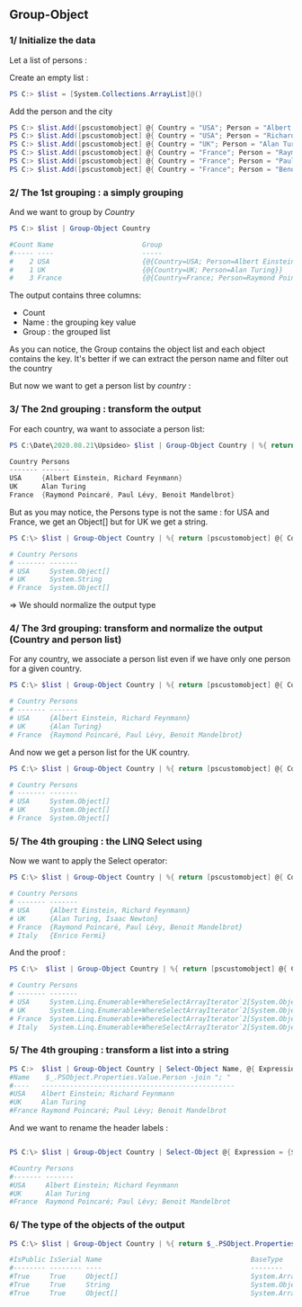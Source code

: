 ## Group-Object

### 1/ Initialize the data

Let a list of persons : 

Create an empty list : 

```ps1
PS C:> $list = [System.Collections.ArrayList]@()
```

Add the person and the city  

```ps1
PS C:> $list.Add([pscustomobject] @{ Country = "USA"; Person = "Albert Einstein" })
PS C:> $list.Add([pscustomobject] @{ Country = "USA"; Person = "Richard Feynmann" })
PS C:> $list.Add([pscustomobject] @{ Country = "UK"; Person = "Alan Turing" })
PS C:> $list.Add([pscustomobject] @{ Country = "France"; Person = "Raymond Poincaré" })
PS C:> $list.Add([pscustomobject] @{ Country = "France"; Person = "Paul Lévy" })
PS C:> $list.Add([pscustomobject] @{ Country = "France"; Person = "Benoit Mandelbrot" })
```

### 2/ The 1st grouping : a simply grouping

And we want to group by _Country_  


```ps1
PS C:> $list | Group-Object Country

#Count Name                      Group
#----- ----                      -----
#    2 USA                       {@{Country=USA; Person=Albert Einstein}, @{Country=USA; Person=Richard Feynmann}}
#    1 UK                        {@{Country=UK; Person=Alan Turing}}
#    3 France                    {@{Country=France; Person=Raymond Poincaré}, @{Country=France; Person=Paul Lévy}, @{Country=France; Person=Benoit Mandelbrot}}

```

The output contains three columns:
- Count
- Name : the grouping key value
- Group : the grouped list

As you can notice, the Group contains the object list and each object contains the key. It's better if we can extract the person name and filter out the country

But now we want to get a person list by _country_ : 

### 3/ The 2nd grouping : transform the output

For each country, wa want to associate a person list:

```ps1
PS C:\Date\2020.08.21\Upsideo> $list | Group-Object Country | %{ return [pscustomobject] @{ Country = $_.Name;  Persons =  $_.PSObject.Properties.Value.Person } }

Country Persons
------- -------
USA     {Albert Einstein, Richard Feynmann}
UK      Alan Turing
France  {Raymond Poincaré, Paul Lévy, Benoit Mandelbrot}
```

But as you may notice, the Persons type is not the same : for USA and France, we get an Object[] but for UK we get a string.  
  

```ps1
PS C:\> $list | Group-Object Country | %{ return [pscustomobject] @{ Country = $_.Name;  Persons =  $_.PSObject.Properties.Value.Person.GetType() } }

# Country Persons
# ------- -------
# USA     System.Object[]
# UK      System.String
# France  System.Object[]
```

=> We should normalize the output type

### 4/ The 3rd grouping: transform and normalize the output (Country and person list)

For any country, we associate a person list even if we have only one person for a given country.

```ps1
PS C:\> $list | Group-Object Country | %{ return [pscustomobject] @{ Country = $_.Name;  Persons =  ([System.Object[]]$_.PSObject.Properties.Value.Person) } }  

# Country Persons
# ------- -------
# USA     {Albert Einstein, Richard Feynmann}
# UK      {Alan Turing}
# France  {Raymond Poincaré, Paul Lévy, Benoit Mandelbrot}
```

And now we get a person list for the UK country.


```ps1
PS C:\> $list | Group-Object Country | %{ return [pscustomobject] @{ Country = $_.Name;  Persons =  ([System.Object[]]$_.PSObject.Properties.Value.Person).GetType() } } 

# Country Persons
# ------- -------
# USA     System.Object[]
# UK      System.Object[]
# France  System.Object[]

```

### 5/ The 4th grouping : the LINQ Select using

Now we want to apply the Select operator:

```ps1
PS C:\> $list | Group-Object Country | %{ return [pscustomobject] @{ Country = $_.Name;  Persons =  ([Linq.Enumerable]::Select(([System.Object[]]$_.PSObject.Properties.Value.Person), [Func[Object, String]] { $args[0] }))  } }                                                        

# Country Persons
# ------- -------
# USA     {Albert Einstein, Richard Feynmann}
# UK      {Alan Turing, Isaac Newton}
# France  {Raymond Poincaré, Paul Lévy, Benoit Mandelbrot}
# Italy   {Enrico Fermi}
```

And the proof : 


```ps1
PS C:\>  $list | Group-Object Country | %{ return [pscustomobject] @{ Country = $_.Name;  Persons =  ([Linq.Enumerable]::Select(([System.Object[]]$_.PSObject.Properties.Value.Person), [Func[Object, String]] { $args[0] })).GetType()   } }

# Country Persons
# ------- -------
# USA     System.Linq.Enumerable+WhereSelectArrayIterator`2[System.Object,System.String]
# UK      System.Linq.Enumerable+WhereSelectArrayIterator`2[System.Object,System.String]
# France  System.Linq.Enumerable+WhereSelectArrayIterator`2[System.Object,System.String]
# Italy   System.Linq.Enumerable+WhereSelectArrayIterator`2[System.Object,System.String]
```


### 5/ The 4th grouping : transform a list into a string


```ps1
PS C:>  $list | Group-Object Country | Select-Object Name, @{ Expression = { $_.PSObject.Properties.Value.Person -join "; " } }                                                                                                                                                                       
#Name    $_.PSObject.Properties.Value.Person -join "; "
#----   ------------------------------------------------
#USA    Albert Einstein; Richard Feynmann
#UK     Alan Turing
#France Raymond Poincaré; Paul Lévy; Benoit Mandelbrot
```

And we want to rename the header labels :

```ps1

PS C:\> $list | Group-Object Country | Select-Object @{ Expression = {$_.Name}; Label = "Country" }, @{ Expression = { $_.PSObject.Properties.Value.Person -join "; " };  Label = "Persons" }                                                                                                         

#Country Persons
#------- -------
#USA     Albert Einstein; Richard Feynmann
#UK      Alan Turing
#France  Raymond Poincaré; Paul Lévy; Benoit Mandelbrot
```




### 6/ The type of the objects of the output

```ps1
PS C:\> $list | Group-Object Country | %{ return $_.PSObject.Properties.Value.Person.GetType() } 

#IsPublic IsSerial Name                                     BaseType
#-------- -------- ----                                     --------
#True     True     Object[]                                 System.Array
#True     True     String                                   System.Object
#True     True     Object[]                                 System.Array

```



